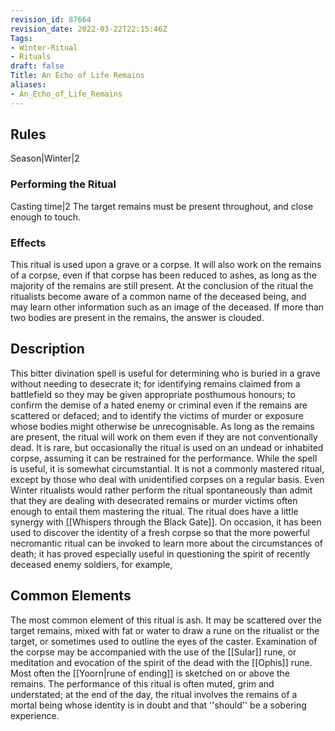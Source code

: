 ```yaml
---
revision_id: 87664
revision_date: 2022-03-22T22:15:46Z
Tags:
- Winter-Ritual
- Rituals
draft: false
Title: An Echo of Life Remains
aliases:
- An_Echo_of_Life_Remains
---
```

## Rules
Season|Winter|2
### Performing the Ritual
Casting time|2 The target remains must be present throughout, and close enough to touch.
### Effects
This ritual is used upon a grave or a corpse. It will also work on the remains of a corpse, even if that corpse has been reduced to ashes, as long as the majority of the remains are still present.
At the conclusion of the ritual the ritualists become aware of a common name of the deceased being, and may learn other information such as an image of the deceased.
If more than two bodies are present in the remains, the answer is clouded.
## Description
This bitter divination spell is useful for determining who is buried in a grave without needing to desecrate it; for identifying remains claimed from a battlefield so they may be given appropriate posthumous honours; to confirm the demise of a hated enemy or criminal even if the remains are scattered or defaced; and to identify the victims of murder or exposure whose bodies might otherwise be unrecognisable.
As long as the remains are present, the ritual will work on them even if they are not conventionally dead. It is rare, but occasionally the ritual is used on an undead or inhabited corpse, assuming it can be restrained for the performance.
While the spell is useful, it is somewhat circumstantial. It is not a commonly mastered ritual, except by those who deal with unidentified corpses on a regular basis. Even Winter ritualists would rather perform the ritual spontaneously than admit that they are dealing with desecrated remains or murder victims often enough to entail them mastering the ritual.
The ritual does have a little synergy with [[Whispers through the Black Gate]]. On occasion, it has been used to discover the identity of a fresh corpse so that the more powerful necromantic ritual can be invoked to learn more about the circumstances of death; it has proved especially useful in questioning the spirit of recently deceased enemy soldiers, for example,
## Common Elements
The most common element of this ritual is ash. It may be scattered over the target remains, mixed with fat or water to draw a rune on the ritualist or the target, or sometimes used to outline the eyes of the caster. Examination of the corpse may be accompanied with the use of the [[Sular]] rune, or meditation and evocation of the spirit of the dead with the [[Ophis]] rune. Most often the [[Yoorn|rune of ending]] is sketched on or above the remains.
The performance of this ritual is often muted, grim and understated; at the end of the day, the ritual involves the remains of a mortal being whose identity is in doubt and that ''should'' be a sobering experience.